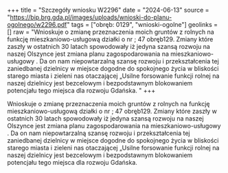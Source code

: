 +++
title = "Szczegóły wniosku W2296"
date = "2024-06-13"
source = "https://bip.brg.gda.pl/images/uploads/wnioski-do-planu-ogolnego/w2296.pdf"
tags = ["obręb: 0129", "wnioski-ogolne"]
geolinks = []
raw = "Wnioskuje o zmianę przeznaczenia moich gruntów z rolnych na funkcję mieszkaniowo-usługową działki o nr ; 47 obręb129. Zmiany które zaszły w ostatnich 30 latach spowodowały iż jedyna szansą rozwoju na naszej Olszynce jest zmiana planu zagospodarowania na mieszkaniowo-usługowy . Da on nam niepowtarzalną szansę rozwoju i przekształcenia tej zaniedbanej dzielnicy w miejsce dogodne do spokojnego życia w bliskości starego miasta i zieleni nas otaczającej „Usilne forsowanie funkcji rolnej na naszej dzielnicy jest bezcelowym i bezpodstawnym blokowaniem potencjału tego miejsca dla rozwoju Gdańska. "
+++

Wnioskuje o zmianę przeznaczenia moich gruntów z rolnych na funkcję
mieszkaniowo-usługową działki o nr ; 47 obręb129. Zmiany które zaszły w ostatnich 30 latach
spowodowały iż jedyna szansą rozwoju na naszej Olszynce jest zmiana planu zagospodarowania
na mieszkaniowo-usługowy . Da on nam niepowtarzalną szansę rozwoju i przekształcenia tej
zaniedbanej dzielnicy w miejsce dogodne do spokojnego życia w bliskości starego miasta i
zieleni nas otaczającej „Usilne forsowanie funkcji rolnej na naszej dzielnicy jest bezcelowym i
bezpodstawnym blokowaniem potencjału tego miejsca dla rozwoju Gdańska.



